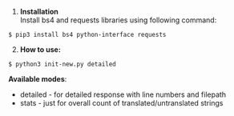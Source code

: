 1. **Installation**\
Install bs4 and requests libraries using following command:

```
$ pip3 install bs4 python-interface requests
```

2. **How to use:**

```
$ python3 init-new.py detailed 
```

**Available modes**:
 - detailed - for detailed response with line numbers and filepath 
 - stats - just for overall count of translated/untranslated strings
